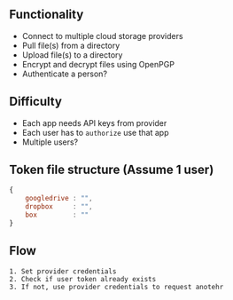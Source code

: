 ## Functionality
- Connect to multiple cloud storage providers
- Pull file(s) from a directory
- Upload file(s) to a directory
- Encrypt and decrypt files using OpenPGP
- Authenticate a person?


## Difficulty
- Each app needs API keys from provider
- Each user has to `authorize` use that app
- Multiple users?


## Token file structure (Assume 1 user)
```js
{
    googledrive : "",
    dropbox     : "",
    box         : ""
}
```

## Flow
    1. Set provider credentials
    2. Check if user token already exists
    3. If not, use provider credentials to request anotehr
